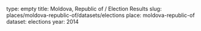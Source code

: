 type: empty
title: Moldova, Republic of / Election Results
slug: places/moldova-republic-of/datasets/elections
place: moldova-republic-of
dataset: elections
year: 2014
